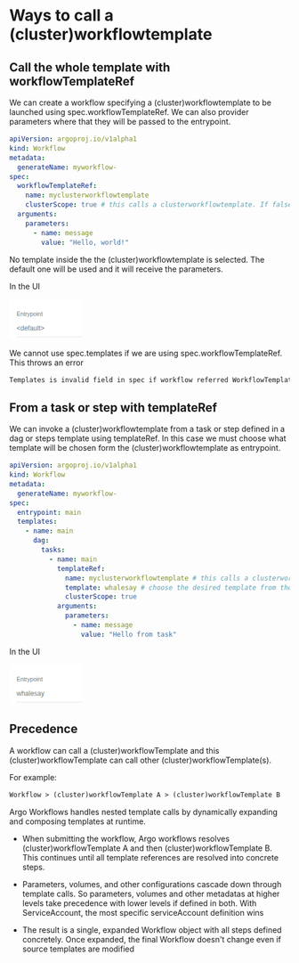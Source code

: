 # Ways to call a (cluster)workflowtemplate

## Call the whole template with workflowTemplateRef

We can create a workflow specifying a (cluster)workflowtemplate to be launched using spec.workflowTemplateRef. We can also provider parameters where that they will be passed to the entrypoint.

```yaml
apiVersion: argoproj.io/v1alpha1
kind: Workflow
metadata:
  generateName: myworkflow-
spec:
  workflowTemplateRef:
    name: myclusterworkflowtemplate
    clusterScope: true # this calls a clusterworkflowtemplate. If false or ommited (default), it calls a workflowtemplate
  arguments:
    parameters:
      - name: message
        value: "Hello, world!"
```

No template inside the the (cluster)workflowtemplate is selected. The default one will be used and it will receive the parameters.

In the UI

![alt text](default.png)

We cannot use spec.templates if we are using spec.workflowTemplateRef. This throws an error

```txt
Templates is invalid field in spec if workflow referred WorkflowTemplate reference
```

## From a task or step with templateRef

We can invoke a (cluster)workflowtemplate from a task or step defined in a dag or steps template using templateRef.
In this case we must choose what template will be chosen form the (cluster)workflowtemplate as entrypoint.

```yaml
apiVersion: argoproj.io/v1alpha1
kind: Workflow
metadata:
  generateName: myworkflow-
spec:
  entrypoint: main
  templates:
    - name: main
      dag:
        tasks:
          - name: main
            templateRef:
              name: myclusterworkflowtemplate # this calls a clusterworkflowtemplate. If false or ommited (default), it calls a workflowtemplate
              template: whalesay # choose the desired template from the (cluster)workflowtemplate
              clusterScope: true
            arguments:
              parameters:
                - name: message
                  value: "Hello from task"
```

In the UI

![alt text](ep.png)

## Precedence

A workflow can call a (cluster)workflowTemplate and this (cluster)workflowTemplate can call other (cluster)workflowTemplate(s).

For example:

```txt
Workflow > (cluster)workflowTemplate A > (cluster)workflowTemplate B
```

Argo Workflows handles nested template calls by dynamically expanding and composing templates at runtime.

- When submitting the workflow, Argo workflows resolves (cluster)workflowTemplate A and then (cluster)workflowTemplate B. This continues until all template references are resolved into concrete steps.

- Parameters, volumes, and other configurations cascade down through template calls. So parameters, volumes and other metadatas at higher levels take precedence with lower levels if defined in both. With ServiceAccount, the most specific serviceAccount definition wins

- The result is a single, expanded Workflow object with all steps defined concretely. Once expanded, the final Workflow doesn't change even if source templates are modified
